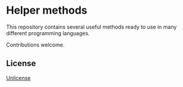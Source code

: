 # Helper methods

This repository contains several useful methods ready to use in many different programming languages.

Contributions welcome.

## License

[Unlicense](https://unlicense.org)
